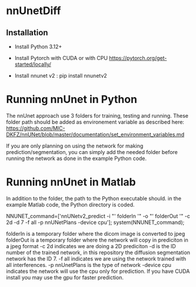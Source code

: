 # nnUnetDiff

## Installation 
- Install Python 3.12+
- Install Pytorch with CUDA or with CPU
      https://pytorch.org/get-started/locally/
  
- Install nnunet v2 :
      pip install nnunetv2

# Running nnUnet in Python

The nnUnet approach use 3 folders for training, testing and running. These folder path should be added as environement variable as described here:
https://github.com/MIC-DKFZ/nnUNet/blob/master/documentation/set_environment_variables.md

If you are only planning on using the network for making prediction/segmentation, you can simply add the needed folder before running the network as done in the example Python code.



# Running nnUnet in Matlab

In addition to the folder, the path to the Python executable should. in the example Matlab code, the Python directory is coded. 

NNUNET_command=['nnUNetv2_predict -i "' folderIn '" -o "' folderOut '" -c 2d -d 7 -f all -p nnUNetPlans -device cpu'];
system(NNUNET_command);

folderIn is a temporary folder where the dicom image is converted to jpeg
folderOut is a temporary folder where the network will copy in prediciton in a jpeg format
-c 2d indicates we are doing a 2D prediciton
-d is the ID number of the trained network, in this repository the diffusion segmentation network has the ID 7. 
-f all indicates we are using the network trained with all interferences. 
-p nnUnetPlans is the type of network
-device cpu indicates the network will use the cpu only for prediction. If you have CUDA install you may use the gpu for faster prediction. 


